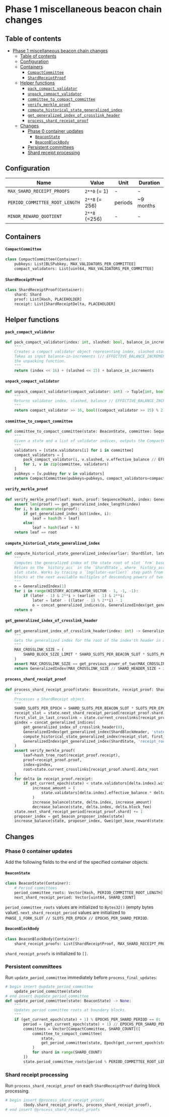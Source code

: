 # Phase 1 miscellaneous beacon chain changes

## Table of contents

<!-- TOC -->

- [Phase 1 miscellaneous beacon chain changes](#phase-1-miscellaneous-beacon-chain-changes)
    - [Table of contents](#table-of-contents)
    - [Configuration](#configuration)
    - [Containers](#containers)
        - [`CompactCommittee`](#compactcommittee)
        - [`ShardReceiptProof`](#shardreceiptproof)
    - [Helper functions](#helper-functions)
        - [`pack_compact_validator`](#pack_compact_validator)
        - [`unpack_compact_validator`](#unpack_compact_validator)
        - [`committee_to_compact_committee`](#committee_to_compact_committee)
        - [`verify_merkle_proof`](#verify_merkle_proof)
        - [`compute_historical_state_generalized_index`](#compute_historical_state_generalized_index)
        - [`get_generalized_index_of_crosslink_header`](#get_generalized_index_of_crosslink_header)
        - [`process_shard_receipt_proof`](#process_shard_receipt_proof)
    - [Changes](#changes)
        - [Phase 0 container updates](#phase-0-container-updates)
            - [`BeaconState`](#beaconstate)
            - [`BeaconBlockBody`](#beaconblockbody)
        - [Persistent committees](#persistent-committees)
        - [Shard receipt processing](#shard-receipt-processing)

<!-- /TOC -->

## Configuration

| Name | Value | Unit | Duration
| - | - | - | - |
| `MAX_SHARD_RECEIPT_PROOFS` | `2**0` (= 1) | - | - |
| `PERIOD_COMMITTEE_ROOT_LENGTH` | `2**8` (= 256) | periods | ~9 months |
| `MINOR_REWARD_QUOTIENT` | `2**8` (=256) | - | - |

## Containers

#### `CompactCommittee`

```python
class CompactCommittee(Container):
    pubkeys: List[BLSPubkey, MAX_VALIDATORS_PER_COMMITTEE]
    compact_validators: List[uint64, MAX_VALIDATORS_PER_COMMITTEE]
```

#### `ShardReceiptProof`

```python
class ShardReceiptProof(Container):
    shard: Shard
    proof: List[Hash, PLACEHOLDER]
    receipt: List[ShardReceiptDelta, PLACEHOLDER]
```

## Helper functions

#### `pack_compact_validator`

```python
def pack_compact_validator(index: int, slashed: bool, balance_in_increments: int) -> int:
    """
    Creates a compact validator object representing index, slashed status, and compressed balance.
    Takes as input balance-in-increments (// EFFECTIVE_BALANCE_INCREMENT) to preserve symmetry with
    the unpacking function.
    """
    return (index << 16) + (slashed << 15) + balance_in_increments
```

#### `unpack_compact_validator`

```python
def unpack_compact_validator(compact_validator: int) -> Tuple[int, bool, int]:
    """
    Returns validator index, slashed, balance // EFFECTIVE_BALANCE_INCREMENT
    """
    return compact_validator >> 16, bool((compact_validator >> 15) % 2), compact_validator & (2**15 - 1)
```

#### `committee_to_compact_committee`

```python
def committee_to_compact_committee(state: BeaconState, committee: Sequence[ValidatorIndex]) -> CompactCommittee:
    """
    Given a state and a list of validator indices, outputs the CompactCommittee representing them.
    """
    validators = [state.validators[i] for i in committee]
    compact_validators = [
        pack_compact_validator(i, v.slashed, v.effective_balance // EFFECTIVE_BALANCE_INCREMENT)
        for i, v in zip(committee, validators)
    ]
    pubkeys = [v.pubkey for v in validators]
    return CompactCommittee(pubkeys=pubkeys, compact_validators=compact_validators)
```

#### `verify_merkle_proof`

```python
def verify_merkle_proof(leaf: Hash, proof: Sequence[Hash], index: GeneralizedIndex, root: Hash) -> bool:
    assert len(proof) == get_generalized_index_length(index)
    for i, h in enumerate(proof):
        if get_generalized_index_bit(index, i):
            leaf = hash(h + leaf)
        else:
            leaf = hash(leaf + h)
    return leaf == root
```

#### `compute_historical_state_generalized_index`

```python
def compute_historical_state_generalized_index(earlier: ShardSlot, later: ShardSlot) -> GeneralizedIndex:
    """
    Computes the generalized index of the state root of slot `frm` based on the state root of slot `to`.
    Relies on the `history_acc` in the `ShardState`, where `history_acc[i]` maintains the most recent 2**i'th
    slot state. Works by tracing a `log(later-earlier)` step path from `later` to `earlier` through intermediate
    blocks at the next available multiples of descending powers of two.
    """
    o = GeneralizedIndex(1)
    for i in range(HISTORY_ACCUMULATOR_VECTOR - 1, -1, -1):
        if (later - 1) & 2**i > (earlier - 1) & 2**i:
            later = later - ((later - 1) % 2**i) - 1
            o = concat_generalized_indices(o, GeneralizedIndex(get_generalized_index(ShardState, ['history_acc', i])))
    return o
```

#### `get_generalized_index_of_crosslink_header`

```python
def get_generalized_index_of_crosslink_header(index: int) -> GeneralizedIndex:
    """
    Gets the generalized index for the root of the index'th header in a crosslink.
    """
    MAX_CROSSLINK_SIZE = (
        SHARD_BLOCK_SIZE_LIMIT * SHARD_SLOTS_PER_BEACON_SLOT * SLOTS_PER_EPOCH * MAX_EPOCHS_PER_CROSSLINK
    )
    assert MAX_CROSSLINK_SIZE == get_previous_power_of_two(MAX_CROSSLINK_SIZE)
    return GeneralizedIndex(MAX_CROSSLINK_SIZE // SHARD_HEADER_SIZE + index)
```

#### `process_shard_receipt_proof`

```python
def process_shard_receipt_proof(state: BeaconState, receipt_proof: ShardReceiptProof) -> None:
    """
    Processes a ShardReceipt object.
    """
    SHARD_SLOTS_PER_EPOCH = SHARD_SLOTS_PER_BEACON_SLOT * SLOTS_PER_EPOCH
    receipt_slot = state.next_shard_receipt_period[receipt_proof.shard] * SHARD_SLOTS_PER_BEACON_SLOT * SLOTS_PER_EPOCH * EPOCHS_PER_SHARD_PERIOD
    first_slot_in_last_crosslink = state.current_crosslinks[receipt_proof.shard].start_epoch * SHARD_SLOTS_PER_EPOCH
    gindex = concat_generalized_indices(
        get_generalized_index_of_crosslink_header(0),
        GeneralizedIndex(get_generalized_index(ShardBlockHeader, 'state_root')),
        compute_historical_state_generalized_index(receipt_slot, first_slot_in_last_crosslink),
        GeneralizedIndex(get_generalized_index(ShardState, 'receipt_root'))
    )
    assert verify_merkle_proof(
        leaf=hash_tree_root(receipt_proof.receipt),
        proof=receipt_proof.proof,
        index=gindex,
        root=state.current_crosslinks[receipt_proof.shard].data_root
    )
    for delta in receipt_proof.receipt:
        if get_current_epoch(state) < state.validators[delta.index].withdrawable_epoch:
            increase_amount = (
                state.validators[delta.index].effective_balance * delta.reward_coefficient // REWARD_COEFFICIENT_BASE
            )
            increase_balance(state, delta.index, increase_amount)
            decrease_balance(state, delta.index, delta.block_fee)
    state.next_shard_receipt_period[receipt_proof.shard] += 1
    proposer_index = get_beacon_proposer_index(state)
    increase_balance(state, proposer_index, Gwei(get_base_reward(state, proposer_index) // MINOR_REWARD_QUOTIENT))
```

## Changes

### Phase 0 container updates

Add the following fields to the end of the specified container objects.

#### `BeaconState`

```python
class BeaconState(Container):
    # Period committees
    period_committee_roots: Vector[Hash, PERIOD_COMMITTEE_ROOT_LENGTH]
    next_shard_receipt_period: Vector[uint64, SHARD_COUNT]
```

`period_committee_roots` values are initialized to `Bytes32()` (empty bytes value).
`next_shard_receipt_period` values are initialized to `PHASE_1_FORK_SLOT // SLOTS_PER_EPOCH // EPOCHS_PER_SHARD_PERIOD`.

#### `BeaconBlockBody`

```python
class BeaconBlockBody(Container):
    shard_receipt_proofs: List[ShardReceiptProof, MAX_SHARD_RECEIPT_PROOFS]
```

`shard_receipt_proofs` is initialized to `[]`.

### Persistent committees

Run `update_period_committee` immediately before `process_final_updates`:

```python
# begin insert @update_period_committee
    update_period_committee(state)
# end insert @update_period_committee
def update_period_committee(state: BeaconState) -> None:
    """
    Updates period committee roots at boundary blocks.
    """
    if (get_current_epoch(state) + 1) % EPOCHS_PER_SHARD_PERIOD == 0:
        period = (get_current_epoch(state) + 1) // EPOCHS_PER_SHARD_PERIOD
        committees = Vector[CompactCommittee, SHARD_COUNT]([
            committee_to_compact_committee(
                state,
                get_period_committee(state, Epoch(get_current_epoch(state) + 1), Shard(shard)),
            )
            for shard in range(SHARD_COUNT)
        ])
        state.period_committee_roots[period % PERIOD_COMMITTEE_ROOT_LENGTH] = hash_tree_root(committees)
```

### Shard receipt processing

Run `process_shard_receipt_proof` on each `ShardReceiptProof` during block processing.

```python
# begin insert @process_shard_receipt_proofs
        (body.shard_receipt_proofs, process_shard_receipt_proof),
# end insert @process_shard_receipt_proofs
```
